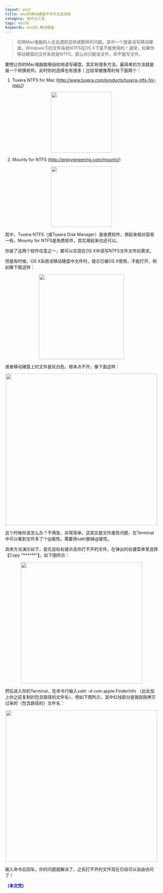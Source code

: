 ```yaml
---
layout: post
title: macOS移动硬盘中文件无法读取
category: 技巧与工具
tags: macOS
keywords: macOS,移动硬盘
---
```


> 初用Mac电脑的人总会遇到这样或那样的问题。其中一个就是读写移动硬盘。Windows下的文件系统NTFS在OS X下是不能使用的！通常，如果你移动硬盘的文件系统是NTFS，那么你只能读文件，却不能写文件。

要想让你的Mac电脑能够自如地读写硬盘，其实有很多方法。最简单的方法就是装一个转换软件。此时你的选择也有很多！比较常被推荐的有下面两个：

1. Tuxera NTFS for Mac (http://www.tuxera.com/products/tuxera-ntfs-for-mac/)

<p align="center">
<img src="https://fzuo.github.io/assets/img/mac_disk/mac_disk01.png" width="200">
</p>

2. Mounty for NTFS (http://enjoygineering.com/mounty/)

<p align="center">
<img src="https://fzuo.github.io/assets/img/mac_disk/mac_disk02.png" width="200">
</p>

其中，Tuxera NTFS（或Tuxera Disk Manager）是收费软件，用起来相对容易一些，Mounty for NTFS是免费软件，其实用起来也还可以。

你装了这两个软件任意之一，都可以实现在OS X中读写NTFS文件文件的需求。

但是有时候，OS X系统读移动硬盘中文件时，提示已被OS X使用，不能打开，例如像下面这样：

<p align="center">
<img src="https://fzuo.github.io/assets/img/mac_disk/mac_disk03.png" width="280">
</p>

或者移动硬盘上的文件是灰白色，根本点不开，像下面这样：

<p align="center">
<img src="https://fzuo.github.io/assets/img/mac_disk/mac_disk04.png" width="500">
</p>

这个时候你该怎么办？不用急，非常简单。这其实是文件属性问题，在Terminal中可以看到文件多了个@属性。需要用xattr删掉@属性。

具体方法演示如下，首先鼠标右键点击你打不开的文件，在弹出的右键菜单里选择 【Copy “\*\*\*\*\*\*”】，如下图所示：

<p align="center">
<img src="https://fzuo.github.io/assets/img/mac_disk/mac_disk05.png" width="400">
</p>

然后进入你的Terminal，在命令行输入xattr -d com.apple.FinderInfo （此处加上你之前复制的包含路径的文件名），例如下图所示，其中红线部分是我刚刚拷贝过来的（包含路径的）文件名：

<p align="center">
<img src="https://fzuo.github.io/assets/img/mac_disk/mac_disk06.png" width="500">
</p>

输入命令后回车，你的问题就解决了，之前打不开的文件现在已经可以自由访问了！



<span style="color:blue">**（本文完）**</span>
